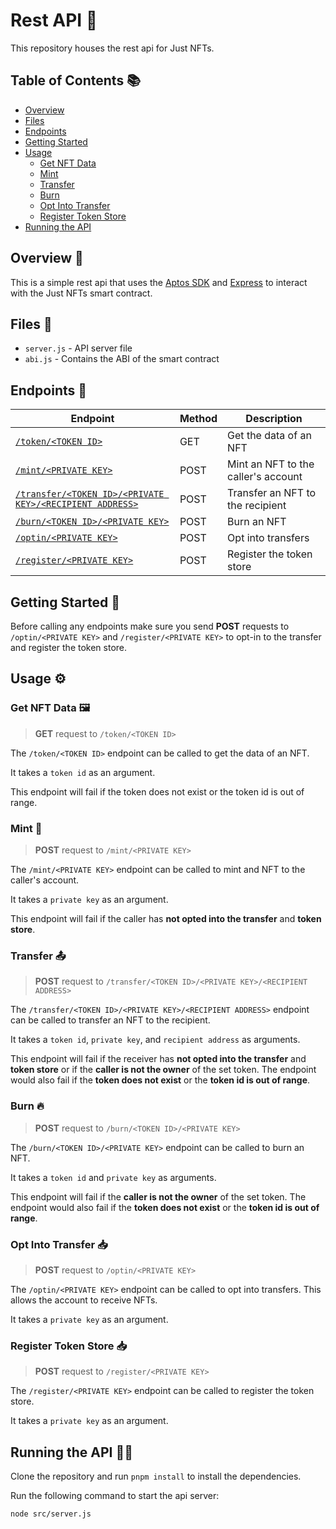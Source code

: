 # Rest API 🧞

This repository houses the rest api for Just NFTs.

## Table of Contents 📚
- [Overview](#overview-)
- [Files](#files-)
- [Endpoints](#endpoints-)
- [Getting Started](#getting-started-)
- [Usage](#usage-)
  - [Get NFT Data](#get-nft-data-)
  - [Mint](#mint-)
  - [Transfer](#transfer-)
  - [Burn](#burn-)
  - [Opt Into Transfer](#opt-into-transfer-)
  - [Register Token Store](#register-token-store-)
- [Running the API](#running-the-api-🏃)

## Overview 👀
This is a simple rest api that uses the [Aptos SDK](https://aptos.dev/sdks/ts-sdk/index) and [Express](https://expressjs.com/) to interact with the Just NFTs smart contract.

## Files 📁
- `server.js` - API server file
- `abi.js` - Contains the ABI of the smart contract

## Endpoints 📡
| Endpoint | Method | Description |
| --- | --- | --- |
| [`/token/<TOKEN ID>`](#get-nft-data-) | GET | Get the data of an NFT |
| [`/mint/<PRIVATE KEY>`](#mint-) | POST | Mint an NFT to the caller's account |
| [`/transfer/<TOKEN ID>/<PRIVATE KEY>/<RECIPIENT ADDRESS>`](#transfer-) | POST | Transfer an NFT to the recipient |
| [`/burn/<TOKEN ID>/<PRIVATE KEY>`](#burn-) | POST | Burn an NFT |
| [`/optin/<PRIVATE KEY>`](#opt-into-transfer-) | POST | Opt into transfers |
| [`/register/<PRIVATE KEY>`](#register-token-store-) | POST | Register the token store |

## Getting Started 🚀
Before calling any endpoints make sure you send **POST** requests to `/optin/<PRIVATE KEY>` and `/register/<PRIVATE KEY>` to opt-in to the transfer and register the token store.

## Usage ⚙️

### Get NFT Data 🖼️
> **GET** request to `/token/<TOKEN ID>`

The `/token/<TOKEN ID>` endpoint can be called to get the data of an NFT.

It takes a `token id` as an argument.

This endpoint will fail if the token does not exist or the token id is out of range.

### Mint 🎨
> **POST** request to `/mint/<PRIVATE KEY>`

The `/mint/<PRIVATE KEY>` endpoint can be called to mint and NFT to the caller's account.

It takes a `private key` as an argument.

This endpoint will fail if the caller has **not opted into the transfer** and **token store**.


### Transfer 📤
> **POST** request to `/transfer/<TOKEN ID>/<PRIVATE KEY>/<RECIPIENT ADDRESS>`

The `/transfer/<TOKEN ID>/<PRIVATE KEY>/<RECIPIENT ADDRESS>` endpoint can be called to transfer an NFT to the recipient.

It takes a `token id`, `private key`, and `recipient address` as arguments.

This endpoint will fail if the receiver has **not opted into the transfer** and **token store** or if the **caller is not the owner** of the set token. The endpoint would also fail if the **token does not exist** or the **token id is out of range**.

### Burn 🔥
> **POST** request to `/burn/<TOKEN ID>/<PRIVATE KEY>`

The `/burn/<TOKEN ID>/<PRIVATE KEY>` endpoint can be called to burn an NFT.

It takes a `token id` and `private key` as arguments.

This endpoint will fail if the **caller is not the owner** of the set token. The endpoint would also fail if the **token does not exist** or the **token id is out of range**.

### Opt Into Transfer 📥
> **POST** request to `/optin/<PRIVATE KEY>`

The `/optin/<PRIVATE KEY>` endpoint can be called to opt into transfers. This allows the account to receive NFTs.

It takes a `private key` as an argument.

### Register Token Store 📥
> **POST** request to `/register/<PRIVATE KEY>`

The `/register/<PRIVATE KEY>` endpoint can be called to register the token store.

It takes a `private key` as an argument.

## Running the API 🏃‍♂️
Clone the repository and run `pnpm install` to install the dependencies.

Run the following command to start the api server:
```bash
node src/server.js
```